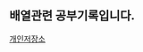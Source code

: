 ## 배열관련 공부기록입니다.
[개인저장소](https://velog.io/@bxxloob_-/%EC%9E%90%EB%A3%8C%EA%B5%AC%EC%A1%B0-%EB%B0%B0%EC%97%B4)
